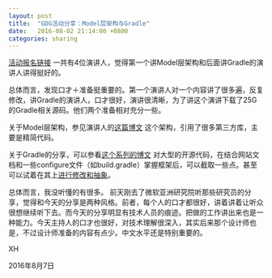 ```yaml
---
layout: post
title:  "GDG活动分享：Model层架构与Gradle"
date:   2016-08-02 21:14:00 +0800
categories: sharing
---
```

[活动报名链接](https://mp.weixin.qq.com/s?__biz=MzA5MDg3MjczMg==&mid=2652003538&idx=1&sn=ca09fb0ad549a60ade39d2db53ae5105&scene=0#wechat_redirect)
一共有4位演讲人，觉得第一个讲Model层架构和后面讲Gradle的演讲人讲得挺好的。

总体而言，发现口才＋准备挺重要的。第一个演讲人对一个内容讲了很多遍，反复修改，讲Gradle的演讲人，口才很好，演讲很清晰，为了讲这个演讲下载了25G的Gradle相关源码。他们两个准备相对充分一些。

关于Model层架构，参见演讲人的[这篇博文](http://blog.piasy.com/2016/05/06/Perfect-Android-Model-Layer/)
这个架构，引用了很多第三方库，主要是精简代码。

关于Gradle的分享，可以参看[这个系列的博文](http://kvh.io/cn/embrace-android-studio-groovy-gradle.html)
对大型的开源代码，在结合网站文档和一些configure文件（如build.gradle）掌握框架后，可以截取一些点。甚至可以试着在其上[进行修改和抽象](https://terrytangyuan.github.io/2016/08/06/tensorflow-not-just-deep-learning/)。

总体而言，我没听懂的有很多。
前天刚去了微软亚洲研究院听那些研究员的分享，觉得和今天的分享是两种风格。前者，每个人的口才都很好，讲着讲着让听众很想继续听下去。而今天的分享明显有技术人员的痕迹。把做的工作讲出来也是一种能力。今天主持人的口才也很好，对技术理解很深入，其实后来那个设计师也是，不过设计师准备的内容有点少。中文水平还是特别重要的。


XH

2016年8月7日


